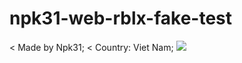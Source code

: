 # npk31-web-rblx-fake-test
< Made by Npk31;
< Country: Viet Nam;
![](https://i.imgur.com/oI0dyK4.png)
